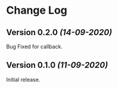 Change Log
==========

Version 0.2.0 *(14-09-2020)*
----------------------------

Bug Fixed for callback.

Version 0.1.0 *(11-09-2020)*
----------------------------

Initial release.

